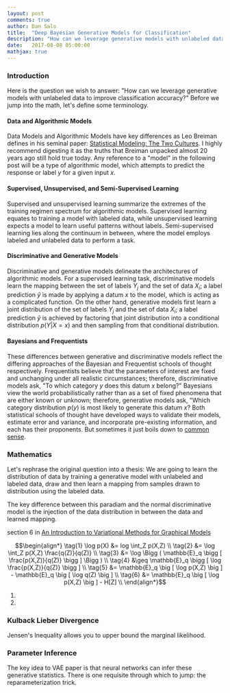```yaml
---
layout: post
comments: true
author: Dan Salo
title:  "Deep Bayesian Generative Models for Classification"
description: "How can we leverage generative models with unlabeled data to improve classification accuracy?"
date:   2017-08-08 05:00:00
mathjax: true
---
```


### Introduction

Here is the question we wish to answer:
"How can we leverage generative models with unlabeled data to improve classification accuracy?"
Before we jump into the math, let's define some terminology.

#### Data and Algorithmic Models
Data Models and Algorithmic Models have key differences as Leo Breiman defines in his seminal paper:
[Statistical Modeling: The Two Cultures](http://www2.math.uu.se/~thulin/mm/breiman.pdf).
I highly recommend digesting it as the truths that Breiman unpacked almost 20 years ago still hold true today.
Any reference to a "model" in the following post will be a type of algorithmic model,
which attempts to predict the response or label $y$ for a given input $x$.

#### Supervised, Unsupervised, and Semi-Supervised Learning
Supervised and unsupervised learning summarize the extremes of the training regimen spectrum for algorithmic models.
Supervised learning equates to training a model with labeled data,
while unsupervised learning expects a model to learn useful patterns without labels.
Semi-supervised learning lies along the continuum in between, where the model employs labeled and unlabeled data
to perform a task.

#### Discriminative and Generative Models
Discriminative and generative models delineate the architectures of algorithmic models.
For a supervised learning task, discriminative models learn the mapping between the set of labels ${Y}_j$ and the set of data ${X}_i$;
a label prediction $\hat{y}$ is made by applying a datum $x$ to the model, which is acting as a complicated function.
On the other hand, generative models first learn a joint distribution of the set of labels ${Y}_j$ and the set of data ${X}_i$;
a label prediction $\hat{y}$ is achieved by factoring that joint distribution into a conditional distribution $p(Y|X=x)$ and then sampling from
that conditional distribution.

#### Bayesians and Frequentists
These differences between generative and discriminative models reflect the differing approaches of the Bayesian and Frequentist schools of thought respectively.
Frequentists believe that the parameters of interest are fixed and unchanging under all realistic circumstances;
therefore, discriminative models ask, "To which category $y$ does this datum $x$ belong?"
Bayesians view the world probabilistically rather than as a set of fixed phenomena that are either known or unknown;
therefore, generative models ask, "Which category distribution $p(y)$ is most likely to generate this datum $x$?
Both statistical schools of thought have developed ways to validate their models, estimate error and variance, and incorporate
pre-existing information, and each has their proponents.
But sometimes it just boils down to [common sense](https://xkcd.com/1132/).


### Mathematics

Let's rephrase the original question into a thesis:
We are going to learn the distribution of data by training a generative model with unlabeled and labeled data,
draw and then learn a mapping from samples drawn to distribution using the labeled data.

The key difference between this paradiam and the normal discriminative model is the injection of
the data distribution in between the data and learned mapping.


section 6 in [An Introduction to Variational Methods
for Graphical Models](https://people.eecs.berkeley.edu/~jordan/papers/variational-intro.pdf)


$$\begin{align*}
\tag{1} \log p(X) &= log \int_Z p(X,Z) \\
\tag{2} &= \log \int_Z p(X,Z) \frac{q(Z)}{q(Z)} \\
\tag{3} &= \log \Bigg ( \mathbb{E}_q \bigg [ \frac{p(X,Z)}{q(Z)} \bigg ] \Bigg ) \\
\tag{4} &\geq \mathbb{E}_q \bigg [ \log \frac{p(X,Z)}{q(Z)} \bigg ] \\
\tag{5} &= \mathbb{E}_q \big [ \log p(X,Z) \big ] - \mathbb{E}_q \big [ \log q(Z) \big ] \\
\tag{6} &= \mathbb{E}_q \big [ \log p(X,Z) \big ] - H[Z] \\
\end{align*}$$

1.

2.

### Kulback Lieber Divergence

Jensen's Inequality allows you to upper bound the marginal likelihood.

### Parameter Inference

The key idea to VAE paper is that neural networks can infer these generative statistics.
There is one requisite through which to jump: the reparameterization trick.
